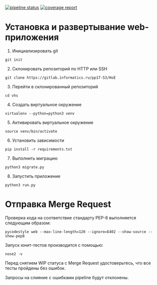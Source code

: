 [![pipeline status](https://gitlab.com/multiscreen/vhs/badges/master/pipeline.svg)](https://gitlab.com/multiscreen/vhs/commits/master) [![coverage report](https://gitlab.com/multiscreen/vhs/badges/master/coverage.svg)](https://gitlab.com/multiscreen/vhs/commits/master)


<h1>Установка и развертывание web-приложения</h1>

1. Инициализировать git <br>
```
git init
```
2. Склонировать репозиторий по HTTP или SSH <br>
```
git clone https://gitlab.informatics.ru/pp17-53/HoE
```
3. Перейти в склонированный репозиторий <br>
```
cd vhs
```
4. Создать виртуальное окружение <br>
```
virtualenv --python=python3 venv
```
5. Активировать виртуальное окружение <br>
```
source venv/bin/activate
```
6. Установить зависимости <br>
```
pip install -r requirements.txt
```
7. Выполнить миграцию <br>
```
python3 migrate.py
```
8. Запустить приложение
```
python3 run.py
```

<h1>Отправка Merge Request</h1>

Проверка кода на соответствие стандарту PEP-8 выполняется следующим образом:
```
pycodestyle web --max-line-length=120 --ignore=E402 --show-source --show-pep8
```

Запуск юнит-тестов производится с помощью:
```
nose2 -v
```

Перед снятием WIP статуса с Merge Request удостоверьтесь, что все тесты пройдены без ошибок.

Запросы на слияние с ошибками pipeline будут отклонены.
